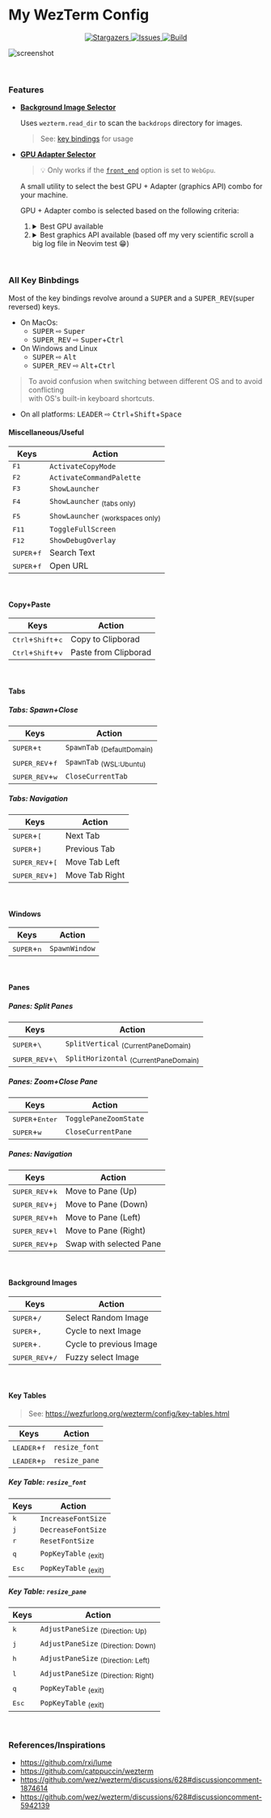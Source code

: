 # My WezTerm Config

<p align="center">
  <a href="https://github.com/KevinSilvester/wezterm-config/stargazers">
    <img alt="Stargazers" src="https://img.shields.io/github/stars/KevinSilvester/wezterm-config?style=for-the-badge&logo=starship&color=C9CBFF&logoColor=D9E0EE&labelColor=302D41">
  </a>
  <a href="https://github.com/KevinSilvester/wezterm-config/issues">
    <img alt="Issues" src="https://img.shields.io/github/issues/KevinSilvester/wezterm-config?style=for-the-badge&logo=gitbook&color=B5E8E0&logoColor=D9E0EE&labelColor=302D41">
  </a>
  <a href="https://github.com/KevinSilvester/wezterm-config/actions/workflows/lint.yml">
    <img alt="Build" src="https://img.shields.io/github/actions/workflow/status/KevinSilvester/wezterm-config/lint.yml?&style=for-the-badge&logo=githubactions&color=A6E3A1&logoColor=D9E0EE&labelColor=302D41">
  </a>
</p>

![screenshot](./.github/screenshots/wezterm.gif)

&nbsp;

### Features

- [**Background Image Selector**](https://github.com/KevinSilvester/wezterm-config/blob/master/utils/backdrops.lua)

  Uses `wezterm.read_dir` to scan the `backdrops` directory for images.

  > See: [key bindings](#background-images) for usage

- [**GPU Adapter Selector**](https://github.com/KevinSilvester/wezterm-config/blob/master/utils/gpu_adapter.lua)

  > :bulb: Only works if the [`front_end`](https://github.com/KevinSilvester/wezterm-config/blob/master/config/appearance.lua#L8) option is set to `WebGpu`.

  A small utility to select the best GPU + Adapter (graphics API) combo for your machine.

  GPU + Adapter combo is selected based on the following criteria:

  1.  <details>
      <summary>Best GPU available</summary>

      (`Discrete` > `Integrated` > `Other` (for `wgpu`'s OpenGl implementation on Discrete GPU) > `Cpu`)
      </details>

  2.  <details>
      <summary>Best graphics API available (based off my very scientific scroll a big log file in Neovim test 😁)</summary>

      > see: <https://github.com/gfx-rs/wgpu#supported-platforms> for more info

      - Windows: `Dx12` > `Vulkan` > `OpenGl`
      - Linux: `Vulkan` > `OpenGl`
      - Mac: `Metal`

      </details>

&nbsp;

### All Key Binbdings

Most of the key bindings revolve around a <kbd>SUPER</kbd> and a <kbd>SUPER_REV</kbd>(super reversed) keys.<br>

- On MacOs:
  - <kbd>SUPER</kbd> ⇨ <kbd>Super</kbd>
  - <kbd>SUPER_REV</kbd> ⇨ <kbd>Super</kbd>+<kbd>Ctrl</kbd>
- On Windows and Linux
  - <kbd>SUPER</kbd> ⇨ <kbd>Alt</kbd>
  - <kbd>SUPER_REV</kbd> ⇨ <kbd>Alt</kbd>+<kbd>Ctrl</kbd>

> To avoid confusion when switching between different OS and to avoid conflicting<br>
> with OS's built-in keyboard shortcuts.

- On all platforms: <kbd>LEADER</kbd> ⇨ <kbd>Ctrl</kbd>+<kbd>Shift</kbd>+<kbd>Space</kbd>

#### Miscellaneous/Useful

| Keys                          | Action                                      |
| ----------------------------- | ------------------------------------------- |
| <kbd>F1</kbd>                 | `ActivateCopyMode`                          |
| <kbd>F2</kbd>                 | `ActivateCommandPalette`                    |
| <kbd>F3</kbd>                 | `ShowLauncher`                              |
| <kbd>F4</kbd>                 | `ShowLauncher` <sub>(tabs only)</sub>       |
| <kbd>F5</kbd>                 | `ShowLauncher` <sub>(workspaces only)</sub> |
| <kbd>F11</kbd>                | `ToggleFullScreen`                          |
| <kbd>F12</kbd>                | `ShowDebugOverlay`                          |
| <kbd>SUPER</kbd>+<kbd>f</kbd> | Search Text                                 |
| <kbd>SUPER</kbd>+<kbd>f</kbd> | Open URL                                    |

&nbsp;

#### Copy+Paste

| Keys                                          | Action               |
| --------------------------------------------- | -------------------- |
| <kbd>Ctrl</kbd>+<kbd>Shift</kbd>+<kbd>c</kbd> | Copy to Clipborad    |
| <kbd>Ctrl</kbd>+<kbd>Shift</kbd>+<kbd>v</kbd> | Paste from Clipborad |

&nbsp;

#### Tabs

##### Tabs: Spawn+Close

| Keys                              | Action                                |
| --------------------------------- | ------------------------------------- |
| <kbd>SUPER</kbd>+<kbd>t</kbd>     | `SpawnTab` <sub>(DefaultDomain)</sub> |
| <kbd>SUPER_REV</kbd>+<kbd>f</kbd> | `SpawnTab` <sub>(WSL:Ubuntu)</sub>    |
| <kbd>SUPER_REV</kbd>+<kbd>w</kbd> | `CloseCurrentTab`                     |

##### Tabs: Navigation

| Keys                              | Action         |
| --------------------------------- | -------------- |
| <kbd>SUPER</kbd>+<kbd>[</kbd>     | Next Tab       |
| <kbd>SUPER</kbd>+<kbd>]</kbd>     | Previous Tab   |
| <kbd>SUPER_REV</kbd>+<kbd>[</kbd> | Move Tab Left  |
| <kbd>SUPER_REV</kbd>+<kbd>]</kbd> | Move Tab Right |

&nbsp;

#### Windows

| Keys                          | Action        |
| ----------------------------- | ------------- |
| <kbd>SUPER</kbd>+<kbd>n</kbd> | `SpawnWindow` |

&nbsp;

#### Panes

##### Panes: Split Panes

| Keys                               | Action                                           |
| ---------------------------------- | ------------------------------------------------ |
| <kbd>SUPER</kbd>+<kbd>\\</kbd>     | `SplitVertical` <sub>(CurrentPaneDomain)</sub>   |
| <kbd>SUPER_REV</kbd>+<kbd>\\</kbd> | `SplitHorizontal` <sub>(CurrentPaneDomain)</sub> |

##### Panes: Zoom+Close Pane

| Keys                              | Action                |
| --------------------------------- | --------------------- |
| <kbd>SUPER</kbd>+<kbd>Enter</kbd> | `TogglePaneZoomState` |
| <kbd>SUPER</kbd>+<kbd>w</kbd>     | `CloseCurrentPane`    |

##### Panes: Navigation

| Keys                              | Action                  |
| --------------------------------- | ----------------------- |
| <kbd>SUPER_REV</kbd>+<kbd>k</kbd> | Move to Pane (Up)       |
| <kbd>SUPER_REV</kbd>+<kbd>j</kbd> | Move to Pane (Down)     |
| <kbd>SUPER_REV</kbd>+<kbd>h</kbd> | Move to Pane (Left)     |
| <kbd>SUPER_REV</kbd>+<kbd>l</kbd> | Move to Pane (Right)    |
| <kbd>SUPER_REV</kbd>+<kbd>p</kbd> | Swap with selected Pane |

&nbsp;

#### Background Images

| Keys                              | Action                  |
| --------------------------------- | ----------------------- |
| <kbd>SUPER</kbd>+<kbd>/</kbd>     | Select Random Image     |
| <kbd>SUPER</kbd>+<kbd>,</kbd>     | Cycle to next Image     |
| <kbd>SUPER</kbd>+<kbd>.</kbd>     | Cycle to previous Image |
| <kbd>SUPER_REV</kbd>+<kbd>/</kbd> | Fuzzy select Image      |

&nbsp;

#### Key Tables

> See: <https://wezfurlong.org/wezterm/config/key-tables.html>

| Keys                           | Action        |
| ------------------------------ | ------------- |
| <kbd>LEADER</kbd>+<kbd>f</kbd> | `resize_font` |
| <kbd>LEADER</kbd>+<kbd>p</kbd> | `resize_pane` |

##### Key Table: `resize_font`

| Keys           | Action                          |
| -------------- | ------------------------------- |
| <kbd>k</kbd>   | `IncreaseFontSize`              |
| <kbd>j</kbd>   | `DecreaseFontSize`              |
| <kbd>r</kbd>   | `ResetFontSize`                 |
| <kbd>q</kbd>   | `PopKeyTable` <sub>(exit)</sub> |
| <kbd>Esc</kbd> | `PopKeyTable` <sub>(exit)</sub> |

##### Key Table: `resize_pane`

| Keys           | Action                                         |
| -------------- | ---------------------------------------------- |
| <kbd>k</kbd>   | `AdjustPaneSize` <sub>(Direction: Up)</sub>    |
| <kbd>j</kbd>   | `AdjustPaneSize` <sub>(Direction: Down)</sub>  |
| <kbd>h</kbd>   | `AdjustPaneSize` <sub>(Direction: Left)</sub>  |
| <kbd>l</kbd>   | `AdjustPaneSize` <sub>(Direction: Right)</sub> |
| <kbd>q</kbd>   | `PopKeyTable` <sub>(exit)</sub>                |
| <kbd>Esc</kbd> | `PopKeyTable` <sub>(exit)</sub>                |

&nbsp;

### References/Inspirations

- <https://github.com/rxi/lume>
- <https://github.com/catppuccin/wezterm>
- <https://github.com/wez/wezterm/discussions/628#discussioncomment-1874614>
- <https://github.com/wez/wezterm/discussions/628#discussioncomment-5942139>
